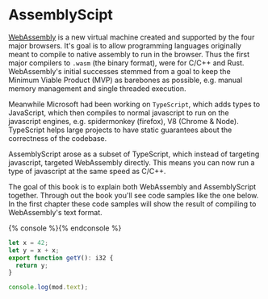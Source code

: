 # AssemblyScipt

[WebAssembly](https://webassembly.github.io/spec) is a new virtual machine created and supported by the four major browsers.  It's goal is to allow programming languages originally meant to compile to native assembly to run in the browser.  Thus the first major compilers to `.wasm` (the binary format), were for C/C++ and Rust.  WebAssembly's initial successes stemmed from a goal to keep the Minimum Viable Product (MVP) as barebones as possible, e.g. manual memory management and single threaded execution.

Meanwhile Microsoft had been working on `TypeScript`, which adds types to JavaScript, which then compiles to normal javascript to run on the javascript engines, e.g. spidermonkey (firefox), V8 (Chrome & Node).  TypeScript helps large projects to have static guarantees about the correctness of the codebase.

AssemblyScript arose as a subset of TypeScript, which instead of targeting javascript, targeted WebAssembly directly.  This means you can now run a type of javascript at the same speed as C/C++.

The goal of this book is to explain both WebAssembly and AssemblyScript together.  Through out the book you'll see code samples like the one below.  In the first chapter these code samples will show the result of compiling to WebAssembly's text format.



{% console %}{% endconsole %}
```ts
let x = 42;
let y = x + x;
export function getY(): i32 {
  return y;
}
```
```js
console.log(mod.text);
```
